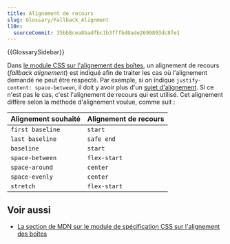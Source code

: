 ```yaml
---
title: Alignement de recours
slug: Glossary/Fallback_Alignment
l10n:
  sourceCommit: 35bb8cea8badfbc1b3fffbd0ade2699893dc8fe1
---
```


{{GlossarySidebar}}

Dans [le module CSS sur l'alignement des boîtes](/fr/docs/Web/CSS/CSS_box_alignment), un alignement de recours (<i lang="en">fallback alignement</i>) est indiqué afin de traiter les cas où l'alignement demandé ne peut être respecté. Par exemple, si on indique `justify-content: space-between`, il doit y avoir plus d'un [sujet d'alignement](/fr/docs/Glossary/Alignment_Subject). Si ce n'est pas le cas, c'est l'alignement de recours qui est utilisé. Cet alignement diffère selon la méthode d'alignement voulue, comme suit&nbsp;:

| Alignement souhaité | Alignement de recours |
| ------------------- | --------------------- |
| `first baseline`    | `start`               |
| `last baseline`     | `safe end`            |
| `baseline`          | `start`               |
| `space-between`     | `flex-start`          |
| `space-around`      | `center`              |
| `space-evenly`      | `center`              |
| `stretch`           | `flex-start`          |

## Voir aussi

- [La section de MDN sur le module de spécification CSS sur l'alignement des boîtes](/fr/docs/Web/CSS/CSS_box_alignment)
